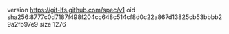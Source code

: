 version https://git-lfs.github.com/spec/v1
oid sha256:8777c0d7187f498f204cc648c514cf8d0c22a867d13825cb53bbbb29a2fb97e9
size 1276
